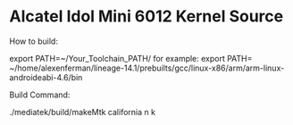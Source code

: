 # Alcatel Idol Mini 6012 Kernel Source
How to build:

export PATH=~/Your_Toolchain_PATH/
for example: export PATH= ~/home/alexenferman/lineage-14.1/prebuilts/gcc/linux-x86/arm/arm-linux-androideabi-4.6/bin

Build Command:

./mediatek/build/makeMtk california n k
